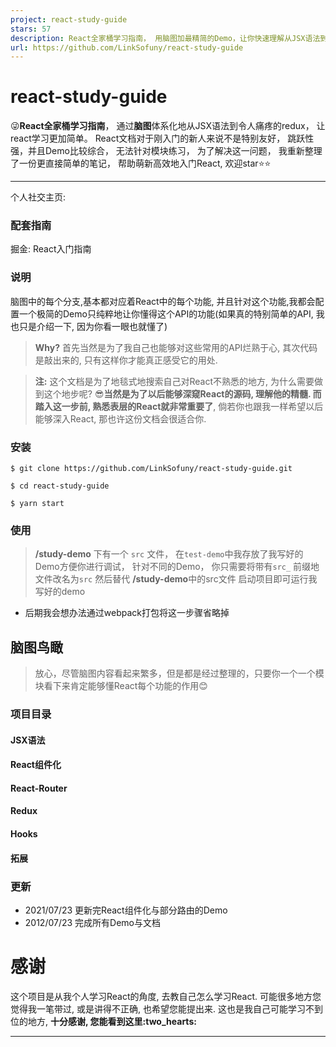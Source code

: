 ```yaml
---
project: react-study-guide
stars: 57
description: React全家桶学习指南， 用脑图加最精简的Demo，让你快速理解从JSX语法到令人痛疼的redux的所有常用的语法和API， 让react学习更加简单， 高效💪 欢迎star⭐
url: https://github.com/LinkSofuny/react-study-guide
---
```


react-study-guide
=================

😜**React全家桶学习指南**， 通过**脑图**体系化地从JSX语法到令人痛疼的redux， 让react学习更加简单。 React文档对于刚入门的新人来说不是特别友好， 跳跃性强，并且Demo比较综合， 无法针对模块练习， 为了解决这一问题， 我重新整理了一份更直接简单的笔记， 帮助萌新高效地入门React, 欢迎star:star::star:

* * *

个人社交主页:

### 配套指南

掘金: React入门指南

### 说明

脑图中的每个分支,基本都对应着React中的每个功能, 并且针对这个功能,我都会配置一个极简的Demo只纯粹地让你懂得这个API的功能(如果真的特别简单的API, 我也只是介绍一下, 因为你看一眼也就懂了)

> **Why?** 首先当然是为了我自己也能够对这些常用的API烂熟于心, 其次代码是敲出来的, 只有这样你才能真正感受它的用处.

> **注:** 这个文档是为了地毯式地搜索自己对React不熟悉的地方, 为什么需要做到这个地步呢? 😎**当然是为了以后能够深窥React的源码, 理解他的精髓. 而踏入这一步前, 熟悉表层的React就非常重要了**, 倘若你也跟我一样希望以后能够深入React, 那也许这份文档会很适合你.

### 安装

```
$ git clone https://github.com/LinkSofuny/react-study-guide.git
```

```
$ cd react-study-guide
```

```
$ yarn start
```

### 使用

> **/study-demo** 下有一个 `src` 文件， 在`test-demo`中我存放了我写好的Demo方便你进行调试， 针对不同的Demo， 你只需要将带有`src_` 前缀地文件改名为`src` 然后替代 **/study-demo**中的src文件 启动项目即可运行我写好的demo

-   后期我会想办法通过webpack打包将这一步骤省略掉

脑图鸟瞰
----

> 放心，尽管脑图内容看起来繁多，但是都是经过整理的，只要你一个一个模块看下来肯定能够懂React每个功能的作用:blush:

### 项目目录

#### JSX语法

#### React组件化

#### React-Router

#### Redux

#### Hooks

#### 拓展

### 更新

-   2021/07/23 更新完React组件化与部分路由的Demo
-   2012/07/23 完成所有Demo与文档

感谢
==

这个项目是从我个人学习React的角度, 去教自己怎么学习React. 可能很多地方您觉得我一笔带过, 或是讲得不正确, 也希望您能提出来. 这也是我自己可能学习不到位的地方, **十分感谢, 您能看到这里:two\_hearts:**

* * *
